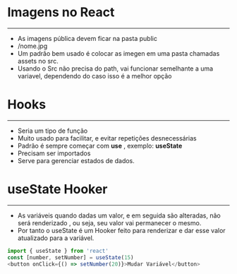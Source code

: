 # Imagens no React

---

- As imagens pública devem ficar na pasta public
- /nome.jpg
- Um padrão bem usado é colocar as imegen em uma pasta chamadas assets no src.
- Usando o Src não precisa do path, vai funcionar semelhante a uma variavel, dependendo do caso isso é a melhor opção

# Hooks

---

- Seria um tipo de função
- Muito usado para facilitar, e evitar repetições desnecessárias
- Padrão é sempre começar com **use** , exemplo: **useState**
- Precisam ser importados
- Serve para gerenciar estados de dados.

# useState Hooker

---

- As variáveis quando dadas um valor, e em seguida são alteradas, não será renderizado , ou seja, seu valor vai permanecer o mesmo.
- Por tanto o useState é um Hooker feito para renderizar e dar esse valor atualizado para a variável.

```javascript
import { useState } from 'react'
const [number, setNumber] = useState(15)
<button onClick={() => setNumber(20)}>Mudar Variável</button>
```
